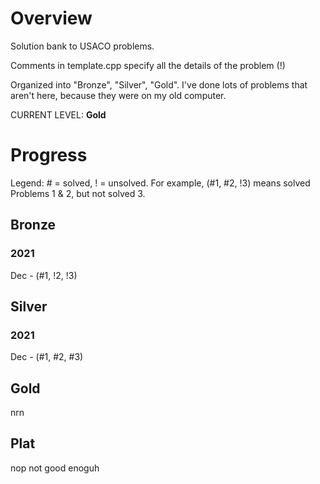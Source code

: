 # Overview
Solution bank to USACO problems.

Comments in template.cpp specify all the details of the problem (!)

Organized into "Bronze", "Silver", "Gold". I've done lots of problems that aren't here, because they were on my old computer.

CURRENT LEVEL: **Gold**

# Progress 
Legend: # = solved, ! = unsolved. For example, (#1, #2, !3) means solved Problems 1 & 2, but not solved 3.

## Bronze
### 2021
Dec - (#1, !2, !3)

## Silver
### 2021
Dec - (#1, #2, #3)

## Gold
nrn

## Plat
nop not good enoguh
